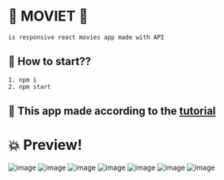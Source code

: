# :movie_camera: MOVIET :movie_camera:
 `is responsive react movies app made with API`
## :pencil: How to start??
    1. npm i    
    2. npm start

## :pray: This app made according to the [tutorial](https://youtu.be/ntYXj9W1Ez8)

# :boom: Preview!
![image](https://user-images.githubusercontent.com/81159072/140716530-7ffc53d3-3d0f-4587-9431-4732e4a2f653.png)
![image](https://user-images.githubusercontent.com/81159072/140717313-3e48a51e-93b6-4cf2-a19e-6c50fae7d490.png)
![image](https://user-images.githubusercontent.com/81159072/140716668-f740e95d-8333-44f6-ba2e-c5ef098ea47d.png)
![image](https://user-images.githubusercontent.com/81159072/140716816-621c0c30-11ad-400b-9a17-ffbbec5b6fdd.png)
![image](https://user-images.githubusercontent.com/81159072/140717056-dab2f401-e754-4f73-bced-a6c2dd63dc02.png)
![image](https://user-images.githubusercontent.com/81159072/140717138-98a92245-d945-47a1-b695-750d9a3a825c.png)
![image](https://user-images.githubusercontent.com/81159072/140717207-9f605fcb-cec6-49da-88b7-816939a5b943.png)
